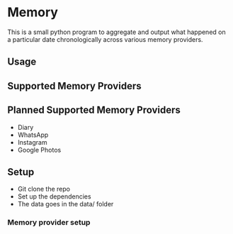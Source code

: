 # Memory
This is a small python program to aggregate and output what happened on a particular date chronologically across various
memory providers.

## Usage

## Supported Memory Providers

## Planned Supported Memory Providers
- Diary
- WhatsApp
- Instagram
- Google Photos

## Setup
- Git clone the repo
- Set up the dependencies
- The data goes in the data/ folder
### Memory provider setup
